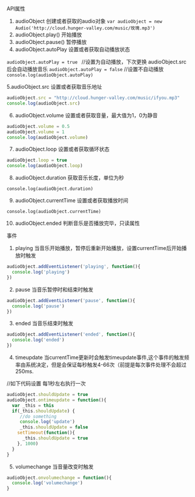 API属性

1. audioObject
   创建或者获取的audio对象
   `var audioObject = new Audio('http://cloud.hunger-valley.com/music/玫瑰.mp3')`
2. audioObject.play()
   开始播放
3. audioObject.pause()
   暂停播放
4. audioObject.autoPlay
   设置或者获取自动播放状态

`audioObject.autoPlay = true ` //设置为自动播放，下次更换 audioObject.src 后会自动播放音乐
`audioObject.autoPlay = false` //设置不自动播放
`console.log(audioObject.autoPlay)`

5.audioObject.src
设置或者获取音乐地址

```javascript
audioObject.src = "http://cloud.hunger-valley.com/music/ifyou.mp3"
console.log(audioObject.src)
```

6. audioObject.volume
   设置或者获取音量，最大值为1，0为静音

```javascript
audioObject.volume = 0.5
audioObject.volume = 1
console.log(audioObject.volume)
```

7. audioObject.loop
   设置或者获取循环状态

```javascript
audioObject.loop = true
console.log(audioObject.loop)
```

8. audioObject.duration
   获取音乐长度，单位为秒

`console.log(audioObject.duration)`

9. audioObject.currentTime
   设置或者获取播放时间

`console.log(audioObject.currentTime)`

10. audioObject.ended
   判断音乐是否播放完毕，只读属性

事件

1. playing
   当音乐开始播放，暂停后重新开始播放，设置currentTime后开始播放时触发

```javascript
audioObject.addEventListener('playing', function(){
  console.log('playing')
})
```

2. pause
   当音乐暂停时和结束时触发

```javascript
audioObject.addEventListener('pause', function(){
  console.log('pause')
})
```

3. ended
   当音乐结束时触发

```javascript
audioObject.addEventListener('ended', function(){
  console.log('ended')
})
```

4. timeupdate
   当currentTime更新时会触发timeupdate事件,这个事件的触发频率由系统决定，但是会保证每秒触发4-66次（前提是每次事件处理不会超过250ms.

//如下代码设置 每1秒左右执行一次

```javascript
audioObject.shouldUpdate = true
audioObject.ontimeupdate = function(){
  var _this = this
  if(_this.shouldUpdate) {
     //do something
     console.log('update')
     _this.shouldUpdate = false
    setTimeout(function(){
      _this.shouldUpdate = true
    }, 1000)
  }
}
```

5. volumechange
   当音量改变时触发

```javascript
audioObject.onvolumechange = function(){
  console.log('volumechange')
}
```



